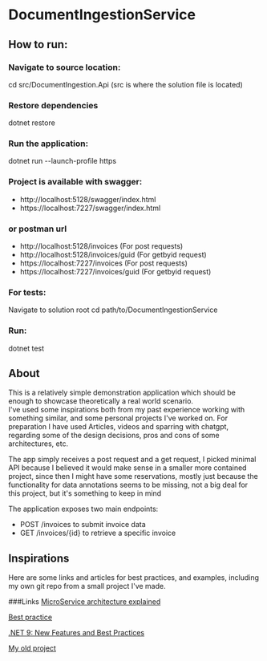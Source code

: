 # DocumentIngestionService

##

## How to run: 

### Navigate to source location:
cd src/DocumentIngestion.Api (src is where the solution file is located)

### Restore dependencies 
dotnet restore

### Run the application:
dotnet run --launch-profile https 

### Project is available with swagger:
* http://localhost:5128/swagger/index.html
* https://localhost:7227/swagger/index.html

### or postman url
* http://localhost:5128/invoices  (For post requests)
* http://localhost:5128/invoices/guid (For getbyid request)
* https://localhost:7227/invoices (For post requests)
* https://localhost:7227/invoices/guid (For getbyid request)

### For tests:
Navigate to solution root
cd path/to/DocumentIngestionService

### Run:
dotnet test

##

## About
This is a relatively simple demonstration application which should be enough to showcase theoretically a real world scenario.  
I've used some inspirations both from my past experience working with something similar, and some personal projects I've worked on. 
For preparation I have used Articles, videos and sparring with chatgpt, regarding some of the design decisions, pros and cons of some architectures, etc.

The app simply receives a post request and a get request, I picked minimal API because I believed it would make sense in a smaller more contained project, since then
I might have some reservations, mostly just because the functionality for data annotations seems to be missing, not a big deal for this project, but it's something to keep in mind

The application exposes two main endpoints:
* POST /invoices to submit invoice data
* GET /invoices/{id} to retrieve a specific invoice


##

## Inspirations

Here are some links and articles for best practices, and examples, including my own git repo from a small project I've made.

###Links
[MicroService architecture explained](https://vfunction.com/blog/net-microservices-architecture/)

[Best practice](https://medium.com/%40xperturesolutions/best-practices-for-microservices-in-net-cc3005803005)

[.NET 9: New Features and Best Practices](https://dev.to/leandroveiga/enhanced-microservices-support-in-net-9-new-features-and-best-practices-1ci2#:~:text=Conclusion-,.,%2C%20secure%2C%20and%20resilient%20microservices.)

[My old project](https://github.com/kan-1337/MicroServices)

